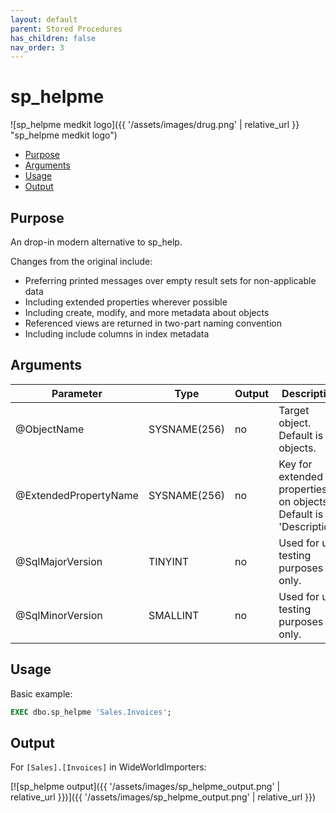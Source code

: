 ```yaml
---
layout: default
parent: Stored Procedures
has_children: false
nav_order: 3
--- 
```


# sp_helpme <!-- omit in toc -->

![sp_helpme medkit logo]({{ '/assets/images/drug.png' | relative_url }} "sp_helpme medkit logo")

- [Purpose](#purpose)
- [Arguments](#arguments)
- [Usage](#usage)
- [Output](#output)

## Purpose

An drop-in modern alternative to sp_help.

Changes from the original include:

- Preferring printed messages over empty result sets for non-applicable data
- Including extended properties wherever possible
- Including create, modify, and more metadata about objects
- Referenced views are returned in two-part naming convention
- Including include columns in index metadata

## Arguments

| Parameter | Type | Output | Description |
| --- | --- | --- | --- |
| @ObjectName | SYSNAME(256) | no | Target object. Default is all objects. |
| @ExtendedPropertyName | SYSNAME(256) | no | Key for extended properties on objects. Default is 'Description'. |
| @SqlMajorVersion | TINYINT | no | Used for unit testing purposes only. |
| @SqlMinorVersion | SMALLINT | no | Used for unit testing purposes only. |

## Usage

Basic example:

```sql
EXEC dbo.sp_helpme 'Sales.Invoices';
```

## Output

For `[Sales].[Invoices]` in WideWorldImporters:

[![sp_helpme output]({{ '/assets/images/sp_helpme_output.png' | relative_url }})]({{ '/assets/images/sp_helpme_output.png' | relative_url }})

[tool]: http://dba-multitool.org
[issue]: https://github.com/LowlyDBA/dba-multitool/issues
